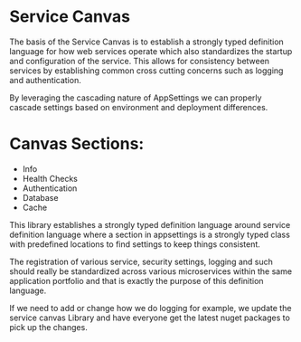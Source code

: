# Service Canvas 

The basis of the Service Canvas is to establish a strongly typed definition language for how web services operate which also standardizes the startup and configuration of the service.  This allows for consistency between services by establishing common cross cutting concerns such as logging and authentication.

By leveraging the cascading nature of AppSettings we can properly cascade settings based on environment and deployment differences.


# Canvas Sections:

* Info
* Health Checks
* Authentication
* Database
* Cache

This library establishes a strongly typed definition language around service definition language where a section in appsettings is a strongly typed class with predefined locations to find settings to keep things consistent.

The registration of various service, security settings, logging and such should really be standardized across various microservices within the same application portfolio and that is exactly the purpose of this definition language.

If we need to add or change how we do logging for example, we update the service canvas Library and have everyone get the latest nuget packages to pick up the changes.

